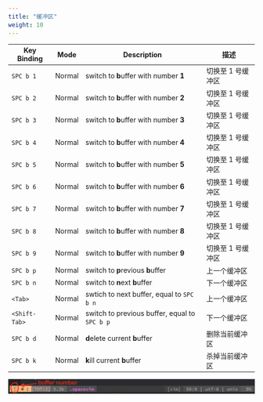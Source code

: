 ```yaml
---
title: "缓冲区"
weight: 10
---
```


| Key Binding     | Mode     | Description                                   | 描述
| --------------- | -------- | --------------------------------------------  | -----------------
| `SPC b 1`       | Normal   | switch to **b**uffer with number **1**        | 切换至 1 号缓冲区
| `SPC b 2`       | Normal   | switch to **b**uffer with number **2**        | 切换至 1 号缓冲区
| `SPC b 3`       | Normal   | switch to **b**uffer with number **3**        | 切换至 1 号缓冲区
| `SPC b 4`       | Normal   | switch to **b**uffer with number **4**        | 切换至 1 号缓冲区
| `SPC b 5`       | Normal   | switch to **b**uffer with number **5**        | 切换至 1 号缓冲区
| `SPC b 6`       | Normal   | switch to **b**uffer with number **6**        | 切换至 1 号缓冲区
| `SPC b 7`       | Normal   | switch to **b**uffer with number **7**        | 切换至 1 号缓冲区
| `SPC b 8`       | Normal   | switch to **b**uffer with number **8**        | 切换至 1 号缓冲区
| `SPC b 9`       | Normal   | switch to **b**uffer with number **9**        | 切换至 1 号缓冲区
| `SPC b p`       | Normal   | switch to **p**revious **b**uffer             | 上一个缓冲区
| `SPC b n`       | Normal   | switch to **n**ext **b**uffer                 | 下一个缓冲区
| `<Tab>`         | Normal   | swtich to next buffer, equal to `SPC b n`     | 上一个缓冲区
| `<Shift-Tab>`   | Normal   | switch to previous buffer, equal to `SPC b p` | 下一个缓冲区
| `SPC b d`       | Normal   | **d**elete current **b**uffer                 | 删除当前缓冲区
| `SPC b k`       | Normal   | **k**ill current **b**uffer                   | 杀掉当前缓冲区

![buffer number](images/buffer-number.png)
